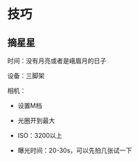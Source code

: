 # 技巧

## 摘星星

时间：没有月亮或者是峨眉月的日子

设备：三脚架

相机：

- 设置M档

- 光圈开到最大

- ISO：3200以上

- 曝光时间：20-30s，可以先拍几张试一下
